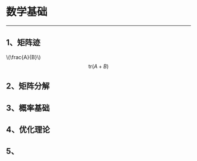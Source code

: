 # 数学基础
***

## 1、矩阵迹
\\(\frac{A}{B}\\)
$$ \mathrm{tr}(A+B)  $$

## 2、矩阵分解

## 3、概率基础

## 4、优化理论

## 5、 
